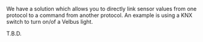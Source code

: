 We have a solution which allows you to directly link sensor values from one protocol to a command from another protocol. An example is using a KNX switch to turn on/of a Velbus light.

T.B.D.